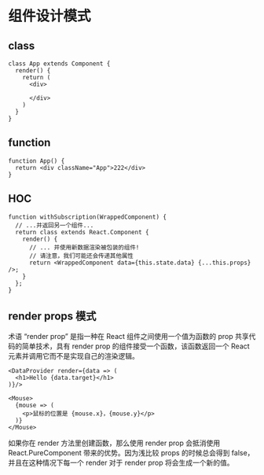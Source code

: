 # 组件设计模式

## class
    class App extends Component {
      render() {
        return (
          <div>
            
          </div>
        )
      }
    }
## function
    function App() {
      return <div className="App">222</div>
    }

## HOC
    function withSubscription(WrappedComponent) {
      // ...并返回另一个组件...
      return class extends React.Component {
        render() {
          // ... 并使用新数据渲染被包装的组件!
          // 请注意，我们可能还会传递其他属性
          return <WrappedComponent data={this.state.data} {...this.props} />;
        }
      };
    }
## render props 模式
术语 “render prop” 是指一种在 React 组件之间使用一个值为函数的 prop 共享代码的简单技术，具有 render prop 的组件接受一个函数，该函数返回一个 React 元素并调用它而不是实现自己的渲染逻辑。

    <DataProvider render={data => (
      <h1>Hello {data.target}</h1>
    )}/>

    <Mouse>
      {mouse => (
        <p>鼠标的位置是 {mouse.x}，{mouse.y}</p>
      )}
    </Mouse>

如果你在 render 方法里创建函数，那么使用 render prop 会抵消使用 React.PureComponent 带来的优势。因为浅比较 props 的时候总会得到 false，并且在这种情况下每一个 render 对于 render prop 将会生成一个新的值。